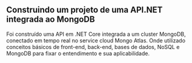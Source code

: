 <h2>Construindo um projeto de uma API.NET integrada ao MongoDB</h2>


Foi construído uma API em .NET Core integrada a um cluster MongoDB, conectado em tempo real no service cloud Mongo Atlas. Onde utilizado conceitos básicos de front-end, back-end, bases de dados, NoSQL e MongoDB para fixar o entendimento e sua aplicabilidade.
